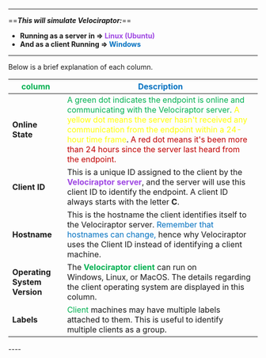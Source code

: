 
----
==***This will simulate Velociraptor:***==
- **Running as a server in => <span style="color:#9e46e2">Linux (Ubuntu)</span>** 
- **And as a client Running => <span style="color:#0070c0">Windows</span>**
----
Below is a brief explanation of each column.

| <span style="color:#00b050">column</span>  | <span style="color:#0070c0">Description</span>  |
|---|---|
|**Online State**|<span style="color:#00b050">A green dot indicates the endpoint is online and communicating with the Velociraptor server.</span> <span style="color:#ffff00">A yellow dot means the server hasn't received any communication from the endpoint within a 24-hour time frame</span>. <span style="color:#c00000">A red dot means it's been more than 24 hours since the server last heard from the endpoint.</span> |
|**Client ID**|This is a unique ID assigned to the client by the <span style="color:#9e46e2">**Velociraptor server**</span>, and the server will use this client ID to identify the endpoint. A client ID always starts with the letter **C**. |
|**Hostname**|This is the hostname the client identifies itself to the Velociraptor server. <span style="color:#0070c0">Remember that hostnames can change,</span> hence why Velociraptor uses the Client ID instead of identifying a client machine. |
|**Operating System Version**|The **<span style="color:#00b050">Velociraptor client</span>** can run on Windows, Linux, or MacOS. The details regarding the client operating system are displayed in this column. |
|**Labels**|<span style="color:#00b050">Client</span> machines may have multiple labels attached to them. This is useful to identify multiple clients as a group. |

﻿----
﻿
